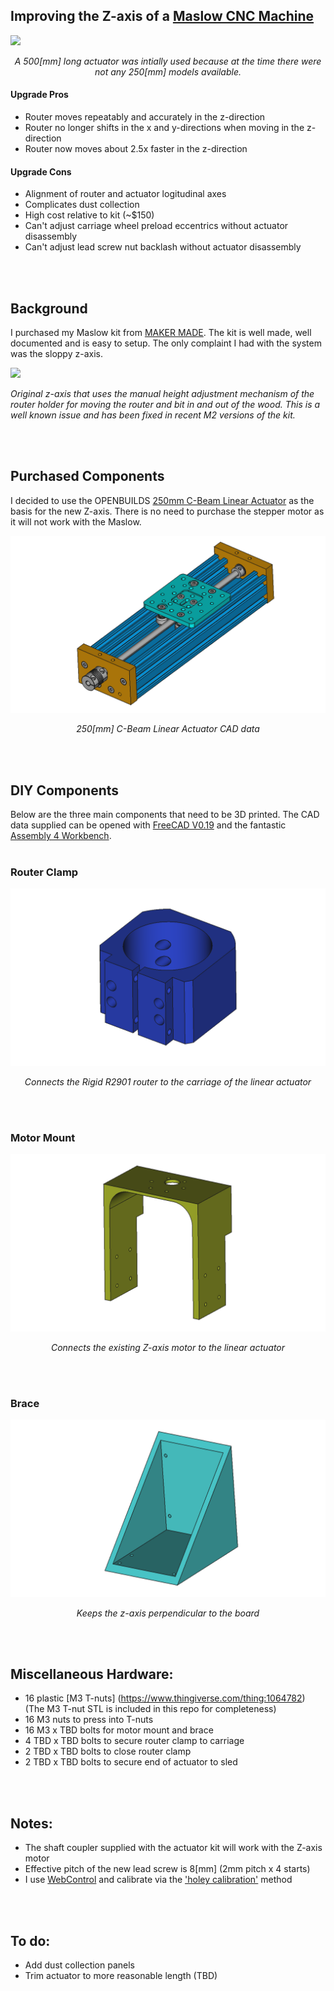 ## Improving the Z-axis of a [Maslow CNC Machine](https://www.maslowcnc.com/)

![](maslow_z_axis_improved.png)

 <div align="center">

 *A 500[mm] long actuator was intially used because at the time there were not any 250[mm] models available.*
 
 </div>

#### Upgrade Pros
* Router moves repeatably and accurately in the z-direction
* Router no longer shifts in the x and y-directions when moving in the z-direction
* Router now moves about 2.5x faster in the z-direction

#### Upgrade Cons
* Alignment of router and actuator logitudinal axes
* Complicates dust collection
* High cost relative to kit (~$150)
* Can't adjust carriage wheel preload eccentrics without actuator disassembly
* Can't adjust lead screw nut backlash without actuator disassembly

<br/>
<br/>

## Background
I purchased my Maslow kit from [MAKER MADE](https://makermade.com/).  The kit is well made, well documented and is easy to setup.  The only complaint I had with the system was the sloppy z-axis.  

![](maslow_z_axis_stock.png)

*Original z-axis that uses the manual height adjustment mechanism of the router holder for moving the router and bit in and out of the wood. This is a well known issue and has been fixed in recent M2 versions of the kit.*

<br/>
<br/>

## Purchased Components
I decided to use the OPENBUILDS [250mm C-Beam Linear Actuator](https://openbuildspartstore.com/c-beam-linear-actuator-bundle/) as the basis for the new Z-axis.  There is no need to purchase the stepper motor as it will not work with the Maslow.

![](openbuilds_c_frame_actuator.png)
 
<div align="center">
 
*250[mm] C-Beam Linear Actuator CAD data*

</div>

<br/>
<br/>


## DIY Components
Below are the three main components that need to be 3D printed.  The CAD data supplied can be opened with [FreeCAD V0.19](https://www.freecadweb.org/) and the fantastic [Assembly 4 Workbench](https://github.com/Zolko-123/FreeCAD_Assembly4).
 <br/>
 <br/>
 
### Router Clamp
![](maslow_z_axis_router_clamp.png)

<div align="center">

*Connects the Rigid R2901 router to the carriage of the linear actuator*

</div>

<br/>
<br/>

### Motor Mount
![](maslow_z_axis_motor_mount.png)

<div align="center">
 
*Connects the existing Z-axis motor to the linear actuator*

</div>

<br/>
<br/>

### Brace
![](maslow_z_axis_brace.png)

<div align="center">
 
*Keeps the z-axis perpendicular to the board*

</div>

<br/>
<br/>

## Miscellaneous Hardware:
* 16 plastic [M3 T-nuts] (https://www.thingiverse.com/thing:1064782) (The M3 T-nut STL is included in this repo for completeness)
* 16 M3 nuts to press into T-nuts
* 16 M3 x TBD bolts for motor mount and brace
* 4 TBD x TBD bolts to secure router clamp to carriage
* 2 TBD x TBD bolts to close router clamp
* 2 TBD x TBD bolts to secure end of actuator to sled

<br/>
<br/>

## Notes:
* The shaft coupler supplied with the actuator kit will work with the Z-axis motor
* Effective pitch of the new lead screw is 8[mm] (2mm pitch x 4 starts)
* I use [WebControl](https://github.com/WebControlCNC/WebControl) and calibrate via the ['holey calibration'](https://webcontrolcnc.github.io/WebControl/Actions/Calibration-Setup/holeyCalibration.html) method

<br/>
<br/>

## To do:
* Add dust collection panels
* Trim actuator to more reasonable length (TBD)
